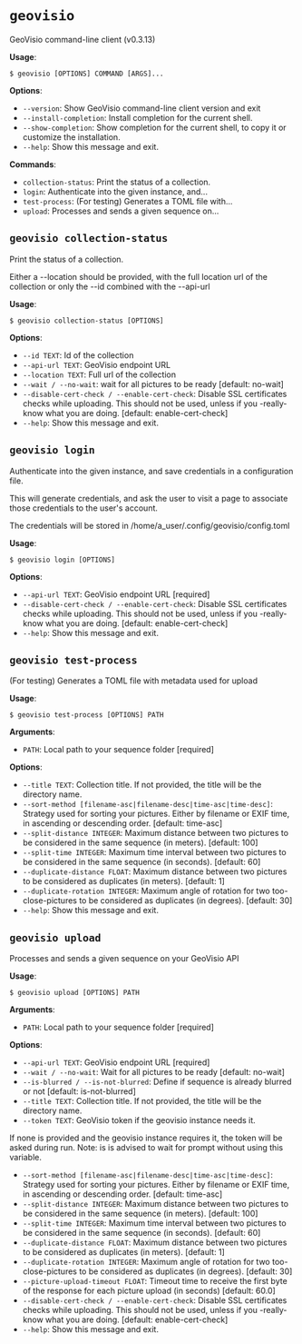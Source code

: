 # `geovisio`

GeoVisio command-line client (v0.3.13)

**Usage**:

```console
$ geovisio [OPTIONS] COMMAND [ARGS]...
```

**Options**:

* `--version`: Show GeoVisio command-line client version and exit
* `--install-completion`: Install completion for the current shell.
* `--show-completion`: Show completion for the current shell, to copy it or customize the installation.
* `--help`: Show this message and exit.

**Commands**:

* `collection-status`: Print the status of a collection.
* `login`: Authenticate into the given instance, and...
* `test-process`: (For testing) Generates a TOML file with...
* `upload`: Processes and sends a given sequence on...

## `geovisio collection-status`

Print the status of a collection.

Either a --location should be provided, with the full location url of the collection
or only the --id combined with the --api-url

**Usage**:

```console
$ geovisio collection-status [OPTIONS]
```

**Options**:

* `--id TEXT`: Id of the collection
* `--api-url TEXT`: GeoVisio endpoint URL
* `--location TEXT`: Full url of the collection
* `--wait / --no-wait`: wait for all pictures to be ready  [default: no-wait]
* `--disable-cert-check / --enable-cert-check`: Disable SSL certificates checks while uploading. This should not be used, unless if you -really- know what you are doing.  [default: enable-cert-check]
* `--help`: Show this message and exit.

## `geovisio login`

Authenticate into the given instance, and save credentials in a configuration file.

This will generate credentials, and ask the user to visit a page to associate those credentials to the user's account.

The credentials will be stored in /home/a_user/.config/geovisio/config.toml

**Usage**:

```console
$ geovisio login [OPTIONS]
```

**Options**:

* `--api-url TEXT`: GeoVisio endpoint URL  [required]
* `--disable-cert-check / --enable-cert-check`: Disable SSL certificates checks while uploading. This should not be used, unless if you -really- know what you are doing.  [default: enable-cert-check]
* `--help`: Show this message and exit.

## `geovisio test-process`

(For testing) Generates a TOML file with metadata used for upload

**Usage**:

```console
$ geovisio test-process [OPTIONS] PATH
```

**Arguments**:

* `PATH`: Local path to your sequence folder  [required]

**Options**:

* `--title TEXT`: Collection title. If not provided, the title will be the directory name.
* `--sort-method [filename-asc|filename-desc|time-asc|time-desc]`: Strategy used for sorting your pictures. Either by filename or EXIF time, in ascending or descending order.  [default: time-asc]
* `--split-distance INTEGER`: Maximum distance between two pictures to be considered in the same sequence (in meters).  [default: 100]
* `--split-time INTEGER`: Maximum time interval between two pictures to be considered in the same sequence (in seconds).  [default: 60]
* `--duplicate-distance FLOAT`: Maximum distance between two pictures to be considered as duplicates (in meters).  [default: 1]
* `--duplicate-rotation INTEGER`: Maximum angle of rotation for two too-close-pictures to be considered as duplicates (in degrees).  [default: 30]
* `--help`: Show this message and exit.

## `geovisio upload`

Processes and sends a given sequence on your GeoVisio API

**Usage**:

```console
$ geovisio upload [OPTIONS] PATH
```

**Arguments**:

* `PATH`: Local path to your sequence folder  [required]

**Options**:

* `--api-url TEXT`: GeoVisio endpoint URL  [required]
* `--wait / --no-wait`: Wait for all pictures to be ready  [default: no-wait]
* `--is-blurred / --is-not-blurred`: Define if sequence is already blurred or not  [default: is-not-blurred]
* `--title TEXT`: Collection title. If not provided, the title will be the directory name.
* `--token TEXT`: GeoVisio token if the geovisio instance needs it.

If none is provided and the geovisio instance requires it, the token will be asked during run.
Note: is is advised to wait for prompt without using this variable.
* `--sort-method [filename-asc|filename-desc|time-asc|time-desc]`: Strategy used for sorting your pictures. Either by filename or EXIF time, in ascending or descending order.  [default: time-asc]
* `--split-distance INTEGER`: Maximum distance between two pictures to be considered in the same sequence (in meters).  [default: 100]
* `--split-time INTEGER`: Maximum time interval between two pictures to be considered in the same sequence (in seconds).  [default: 60]
* `--duplicate-distance FLOAT`: Maximum distance between two pictures to be considered as duplicates (in meters).  [default: 1]
* `--duplicate-rotation INTEGER`: Maximum angle of rotation for two too-close-pictures to be considered as duplicates (in degrees).  [default: 30]
* `--picture-upload-timeout FLOAT`: Timeout time to receive the first byte of the response for each picture upload (in seconds)  [default: 60.0]
* `--disable-cert-check / --enable-cert-check`: Disable SSL certificates checks while uploading. This should not be used, unless if you -really- know what you are doing.  [default: enable-cert-check]
* `--help`: Show this message and exit.
